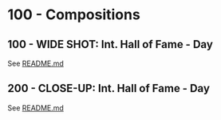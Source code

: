 # 100 - Compositions

## 100 - WIDE SHOT: Int. Hall of Fame - Day

See [README.md](./100/README.md)

## 200 - CLOSE-UP: Int. Hall of Fame - Day

See [README.md](./200/README.md)
